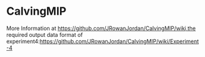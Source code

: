 # CalvingMIP
More Information at https://github.com/JRowanJordan/CalvingMIP/wiki,the required output data format of experiment4:https://github.com/JRowanJordan/CalvingMIP/wiki/Experiment-4
